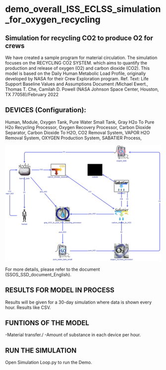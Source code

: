 # demo_overall_ISS_ECLSS_simulation_for_oxygen_recycling
## Simulation for recycling CO2 to produce O2 for crews
We have created a sample program for material circulation. The simulation focuses on the RECYCLING CO2 SYSTEM. which aims to quantify the production and release of oxygen (O2) and carbon dioxide (CO2). This model is based on the Daily Human Metabolic Load Profile, originally developed by NASA for their Crew Exploration program. Ref. Text: Life Support Baseline Values and Assumptions Document /Michael Ewert., Thomas T. Che, Camilah D. Powell (NASA Johnson Space Center, Houston, TX 77058)/February 2022

## DEVICES (Configuration):
Human,
Module,
Oxygen Tank,
Pure Water Small Tank,
Gray H2o To Pure H2o Recycling Processor,
Oxygen Recovery Processor,
Carbon Dioxide Separator,
Carbon Dioxide To H2O,
CO2 Removal System,
VAPOR H2O Removal System,
OXYGEN Production System,
SABATIER Process,

!["Simulation from sicle" ](https://github.com/space-station-os/demo_overall_ISS_ECLSS_simulation_for_oxygen_recycling/blob/main/Figures/image1.png "Simulation for 30 days/results given every hour" )

For more details, please refer to the document (SSOS_SSD_document_English).

## RESULTS FOR MODEL IN PROCESS
Results will be given for a 30-day simulation where data is shown every hour. 
Results like CSV.
## FUNTIONS OF THE MODEL
  -Material transfer./
  -Amount of substance in each device per hour.

## RUN THE SIMULATION

Open Simulation Loop.py to run the Demo.